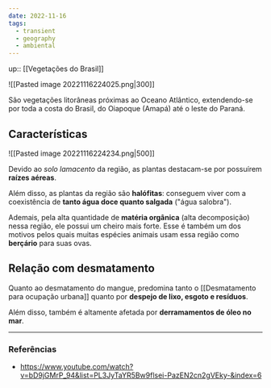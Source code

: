 ```yaml
---
date: 2022-11-16
tags:
  - transient
  - geography
  - ambiental
---
```

up:: [[Vegetações do Brasil]]

![[Pasted image 20221116224025.png|300]]

São vegetações litorâneas próximas ao Oceano Atlântico, extendendo-se por toda a costa do Brasil, do Oiapoque (Amapá) até o leste do Paraná.

## Características
![[Pasted image 20221116224234.png|500]]

Devido ao *solo lamacento* da região, as plantas destacam-se por possuírem **raízes aéreas**. 

Além disso, as plantas da região são **halófitas**: conseguem viver com a coexistência de **tanto água doce quanto salgada** ("água salobra"). 

Ademais, pela alta quantidade de **matéria orgânica** (alta decomposição) nessa região, ele possui um cheiro mais forte. Esse é também um dos motivos pelos quais muitas espécies animais usam essa região como **berçário** para suas ovas.

## Relação com desmatamento
Quanto ao desmatamento do mangue, predomina tanto o [[Desmatamento para ocupação urbana]] quanto por **despejo de lixo, esgoto e resíduos**. 

Além disso, também é altamente afetada por **derramamentos de óleo no mar**. 

---
### Referências
- https://www.youtube.com/watch?v=bD9jGMrP_94&list=PL3JyTaYR5Bw9flsei-PazEN2cn2gVEky-&index=6